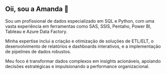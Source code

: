 ## Oii, sou a Amanda 👋


Sou um profissional de dados especializado em SQL e Python, com uma vasta experiência em ferramentas como SAS, SSIS, Pentaho, Power BI, Tableau e Azure Data Factory.

Minha expertise inclui a criação e otimização de soluções de ETL/ELT, o desenvolvimento de relatórios e dashboards interativos, e a implementação de pipelines de dados robustos.

Meu foco é transformar dados complexos em insights acionáveis, apoiando decisões estratégicas e impulsionando a performance organizacional.

 

